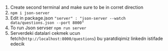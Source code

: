 1. Create second terminal and make sure to be in corret direction
2. ```npm i json-server```
3. Edit in package.json ```"server" : "json-server --watch data/questions.json --port 8000"```
4. To run Json servser ```npm run server```
5. Serverdeki datalari cekmek ucun fetch(```http://localhost:8000/questions```) bu yaratdiqimiz linkedn istifade edecik
